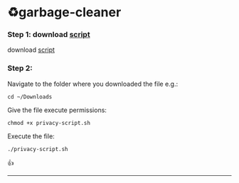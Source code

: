 # ♻️garbage-cleaner



### Step 1: download [script](./privacy-script.sh)

download [script](./privacy-script.sh)

### Step 2:

Navigate to the folder where you downloaded the file e.g.:
```shell
cd ~/Downloads
```
Give the file execute permissions:
```shell
chmod +x privacy-script.sh
```
Execute the file:
```shell
./privacy-script.sh
```

👍

---
